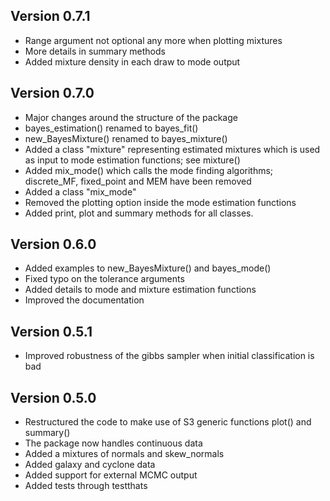 ## Version 0.7.1
* Range argument not optional any more when plotting mixtures
* More details in summary methods
* Added mixture density in each draw to mode output

## Version 0.7.0
* Major changes around the structure of the package
* bayes_estimation() renamed to bayes_fit()
* new_BayesMixture() renamed to bayes_mixture()
* Added a class "mixture" representing estimated mixtures which is used as input to mode estimation functions; see mixture()
* Added mix_mode() which calls the mode finding algorithms; discrete_MF, fixed_point and MEM have been removed
* Added a class "mix_mode"
* Removed the plotting option inside the mode estimation functions
* Added print, plot and summary methods for all classes.

## Version 0.6.0
* Added examples to new_BayesMixture() and bayes_mode()
* Fixed typo on the tolerance arguments
* Added details to mode and mixture estimation functions
* Improved the documentation

## Version 0.5.1
* Improved robustness of the gibbs sampler when initial classification is bad

## Version 0.5.0 
* Restructured the code to make use of S3 generic functions plot() and summary()
* The package now handles continuous data
* Added a mixtures of normals and skew_normals
* Added galaxy and cyclone data
* Added support for external MCMC output
* Added tests through testthats